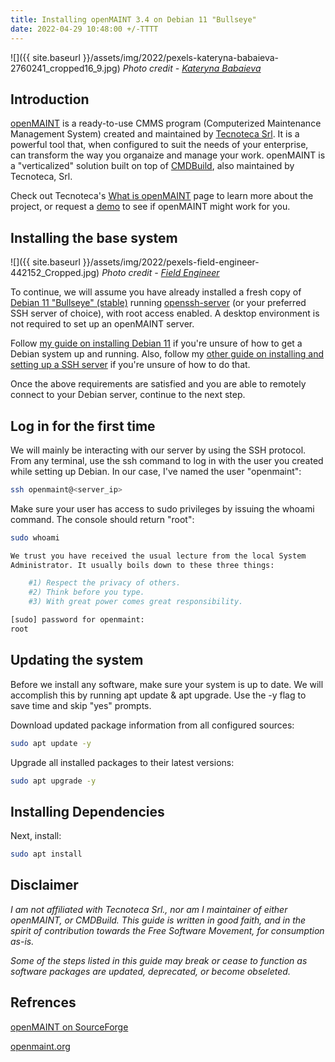 ```yaml
---
title: Installing openMAINT 3.4 on Debian 11 "Bullseye"
date: 2022-04-29 10:48:00 +/-TTTT
---
```


![]({{ site.baseurl }}/assets/img/2022/pexels-kateryna-babaieva-2760241_cropped16_9.jpg)
*Photo credit - [Kateryna Babaieva](https://www.pexels.com/@kateryna-babaieva-1423213/)*

## Introduction

[openMAINT](https://www.openmaint.org/en) is a ready-to-use CMMS program (Computerized Maintenance Management System) created and maintained by [Tecnoteca Srl](https://www.tecnoteca.com/). It is a powerful tool that, when configured to suit the needs of your enterprise, can transform the way you organaize and manage your work. openMAINT is a "verticalized" solution built on top of [CMDBuild](https://www.cmdbuild.org/en/homepage), also maintained by Tecnoteca, Srl.

Check out Tecnoteca's [What is openMAINT](https://www.openmaint.org/en/product/project) page to learn more about the project, or request a [demo](https://www.openmaint.org/en/contacts/request-demo) to see if openMAINT might work for you.

## Installing the base system

![]({{ site.baseurl }}/assets/img/2022/pexels-field-engineer-442152_Cropped.jpg)
*Photo credit - [Field Engineer](https://www.pexels.com/@field-engineer-147254/)*

To continue, we will assume you have already installed a fresh copy of [Debian 11 "Bullseye" (stable)](https://www.debian.org/releases/stable/) running [openssh-server](https://packages.debian.org/bullseye/openssh-server) (or your preferred SSH server of choice), with root access enabled. A desktop environment is not required to set up an openMAINT server. 

Follow [my guide on installing Debian 11](https://calhoward.com/2022-04-28-Installing_Debian11) if you're unsure of how to get a Debian system up and running. Also, follow my [other guide on installing and setting up a SSH server](https://calhoward.com/2022-04-28-Installing_openssh-server_Debian11) if you're unsure of how to do that.

Once the above requirements are satisfied and you are able to remotely connect to your Debian server, continue to the next step.

## Log in for the first time

We will mainly be interacting with our server by using the SSH protocol. From any terminal, use the ssh command to log in with the user you created while setting up Debian. In our case, I've named the user "openmaint":

``` bash
ssh openmaint@<server_ip>
```

Make sure your user has access to sudo privileges by issuing the whoami command. The console should return "root":

``` bash
sudo whoami
```
```bash
We trust you have received the usual lecture from the local System
Administrator. It usually boils down to these three things:

    #1) Respect the privacy of others.
    #2) Think before you type.
    #3) With great power comes great responsibility.

[sudo] password for openmaint:
root
```
## Updating the system

Before we install any software, make sure your system is up to date. We will accomplish this by running apt update & apt upgrade. Use the -y flag to save time and skip "yes" prompts.

Download updated package information from all configured sources:

``` bash
sudo apt update -y
```

Upgrade all installed packages to their latest versions:

``` bash
sudo apt upgrade -y
```
## Installing Dependencies

Next, install:

``` bash
sudo apt install 
```

## Disclaimer

*I am not affiliated with Tecnoteca Srl., nor am I maintainer of either openMAINT, or CMDBuild. This guide is written in good faith, and in the spirit of contribution towards the Free Software Movement, for consumption as-is.*

*Some of the steps listed in this guide may break or cease to function as software packages are updated, deprecated, or become obseleted.*
## Refrences

[openMAINT on SourceForge](https://sourceforge.net/projects/openmaint/)

[openmaint.org](https://www.openmaint.org/)